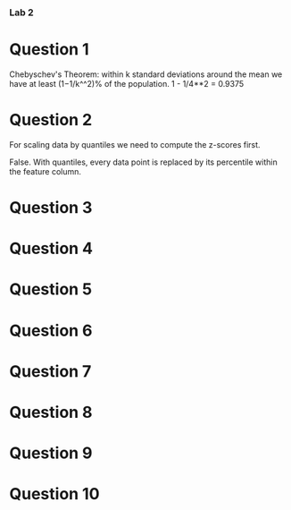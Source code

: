 ### Lab 2

# Question 1

Chebyschev's Theorem: within k standard deviations around the mean we have at least  (1−1/k^^2)%  of the population.
1 - 1/4**2 = 0.9375

# Question 2
For scaling data by quantiles we need to compute the z-scores first.

False. With quantiles, every data point is replaced by its percentile within the feature column.

# Question 3

# Question 4

# Question 5

# Question 6

# Question 7 

# Question 8

# Question 9 

# Question 10
